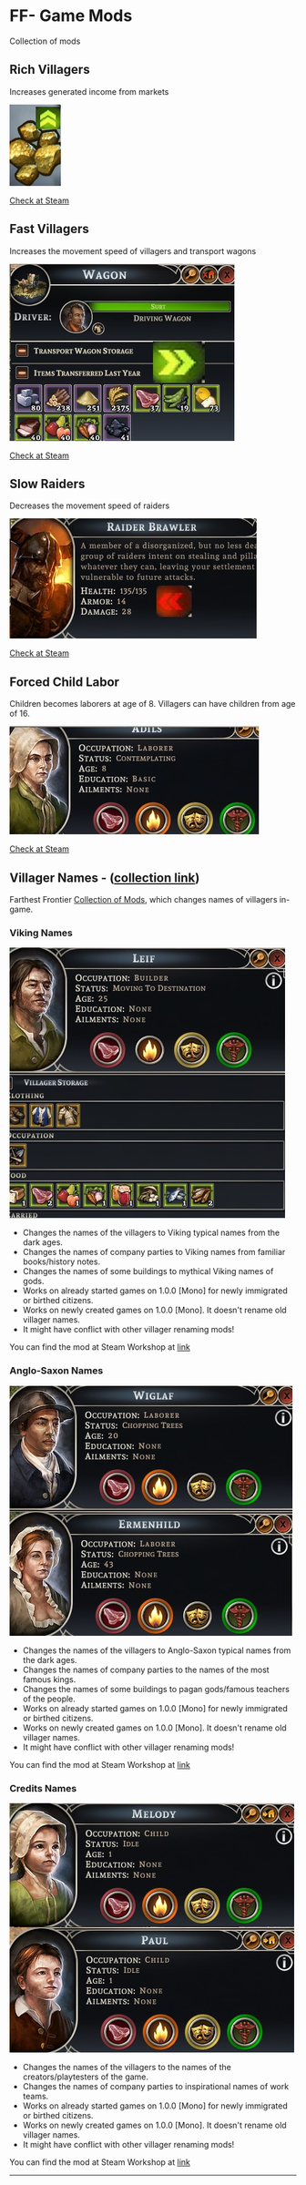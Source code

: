 # FF- Game Mods

Collection of mods

## Rich Villagers

Increases generated income from markets 

![pic](/richVillagerspic.jpg)

[Check at Steam](https://steamcommunity.com/sharedfiles/filedetails/?id=3479011557)

## Fast Villagers

Increases the movement speed of villagers and transport wagons

![pic2](/fastVillagerspic.jpg)

[Check at Steam](https://steamcommunity.com/sharedfiles/filedetails/?id=3479010025)

## Slow Raiders

Decreases the movement speed of raiders

![pic3](/slowraiderspic.jpg)

[Check at Steam](https://steamcommunity.com/sharedfiles/filedetails/?id=3479009296)

## Forced Child Labor

Children becomes laborers at age of 8.
Villagers can have children from age of 16.

![pic4](/forcedChildLaborpic.jpg)

[Check at Steam](https://steamcommunity.com/sharedfiles/filedetails/?id=3479118519)

## Villager Names - ([collection link](https://steamcommunity.com/sharedfiles/filedetails/?id=3477014404))
Farthest Frontier [Collection of Mods](https://steamcommunity.com/sharedfiles/filedetails/?id=3477014404), which changes names of villagers in-game.


### Viking Names
![picture](/VikingNames1.jpg)

- Changes the names of the villagers to Viking typical names from the dark ages. 
- Changes the names of company parties to Viking names from familiar books/history notes.
- Changes the names of some buildings to mythical Viking names of gods.
- Works on already started games on 1.0.0 [Mono] for newly immigrated or birthed citizens. 
- Works on newly created games on 1.0.0 [Mono]. It doesn't rename old villager names. 
- It might have conflict with other villager renaming mods!

You can find the mod at Steam Workshop at [link](https://steamcommunity.com/sharedfiles/filedetails/?id=3470212265)

### Anglo-Saxon Names
![anglo-saxon-picture](/anglo-saxon-names.png)

- Changes the names of the villagers to Anglo-Saxon typical names from the dark ages.
- Changes the names of company parties to the names of the most famous kings.
- Changes the names of some buildings to pagan gods/famous teachers of the people.
- Works on already started games on 1.0.0 [Mono] for newly immigrated or birthed citizens. 
- Works on newly created games on 1.0.0 [Mono]. It doesn't rename old villager names. 
- It might have conflict with other villager renaming mods!

You can find the mod at Steam Workshop at [link](https://steamcommunity.com/sharedfiles/filedetails/?id=3477008831)

### Credits Names
![creditsnamespic](/creditsnames.png)

- Changes the names of the villagers to the names of the creators/playtesters of the game.
- Changes the names of company parties to inspirational names of work teams.
- Works on already started games on 1.0.0 [Mono] for newly immigrated or birthed citizens. 
- Works on newly created games on 1.0.0 [Mono]. It doesn't rename old villager names. 
- It might have conflict with other villager renaming mods!

You can find the mod at Steam Workshop at [link](https://steamcommunity.com/sharedfiles/filedetails/?id=3478468778)

<hr>
